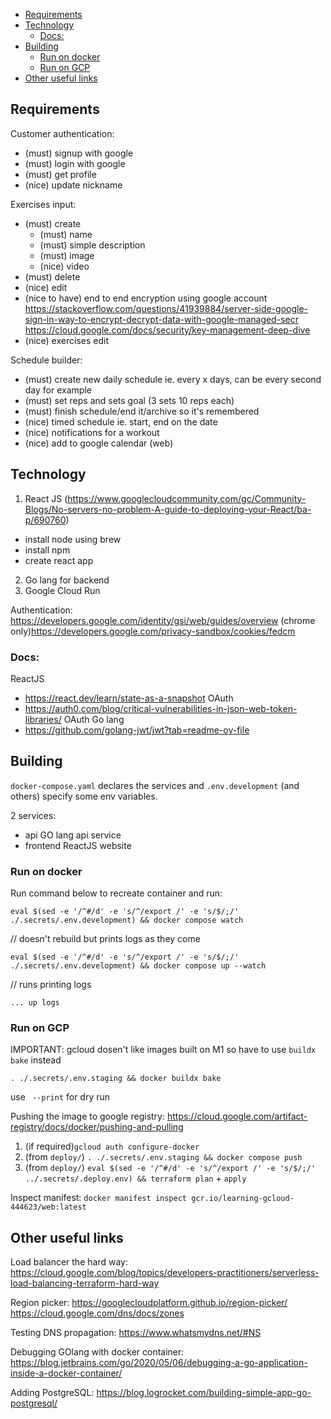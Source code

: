 - [Requirements](#requirements)
- [Technology](#technology)
  - [Docs:](#docs)
- [Building](#building)
  - [Run on docker](#run-on-docker)
  - [Run on GCP](#run-on-gcp)
- [Other useful links](#other-useful-links)


## Requirements<a name="reqs"></a>

Customer authentication:
  - (must) signup with google
  - (must) login with google
  - (must) get profile
  - (nice) update nickname

Exercises input:
  - (must) create
      - (must) name
      - (must) simple description
      - (must) image
      - (nice) video
  - (must) delete
  - (nice) edit
  - (nice to have) end to end encryption using google account
      https://stackoverflow.com/questions/41939884/server-side-google-sign-in-way-to-encrypt-decrypt-data-with-google-managed-secr
      https://cloud.google.com/docs/security/key-management-deep-dive
  - (nice) exercises edit

Schedule builder:
  - (must) create new daily schedule
      ie. every x days, can be every second day for example
  - (must) set reps and sets goal (3 sets 10 reps each)
  - (must) finish schedule/end it/archive so it's remembered
  - (nice) timed schedule
      ie. start, end on the date
  - (nice) notifications for a workout
  - (nice) add to google calendar (web)


## Technology<a name="technology"></a>

1. React JS (https://www.googlecloudcommunity.com/gc/Community-Blogs/No-servers-no-problem-A-guide-to-deploying-your-React/ba-p/690760)
 - install node using brew
 - install npm
 - create react app

2. Go lang for backend
3. Google Cloud Run

Authentication:
https://developers.google.com/identity/gsi/web/guides/overview
(chrome only)https://developers.google.com/privacy-sandbox/cookies/fedcm

 ### Docs:

ReactJS
  - https://react.dev/learn/state-as-a-snapshot
OAuth
  - https://auth0.com/blog/critical-vulnerabilities-in-json-web-token-libraries/
OAuth Go lang
  - https://github.com/golang-jwt/jwt?tab=readme-ov-file


## Building<a name="building"></a>

`docker-compose.yaml` declares the services and `.env.development` (and others) specify some env variables.

2 services:
 - api
    GO lang api service
 - frontend
    ReactJS website

### Run on docker<a name="run-docker"></a>

Run command below to recreate container and run:

`eval $(sed -e '/^#/d' -e 's/^/export /' -e 's/$/;/' ./.secrets/.env.development) && docker compose watch`

// doesn't rebuild but prints logs as they come

`eval $(sed -e '/^#/d' -e 's/^/export /' -e 's/$/;/' ./.secrets/.env.development) && docker compose up --watch`

// runs printing logs

`... up logs`


### Run on GCP<a name="run-gcp"></a>

IMPORTANT: gcloud dosen't like images built on M1 so have to use `buildx bake` instead

`. ./.secrets/.env.staging && docker buildx bake`

use ` --print` for dry run

Pushing the image to google registry:
https://cloud.google.com/artifact-registry/docs/docker/pushing-and-pulling

1. (if required)`gcloud auth configure-docker`
2. (from `deploy/`) `. ./.secrets/.env.staging && docker compose push`
3. (from `deploy/`) `eval $(sed -e '/^#/d' -e 's/^/export /' -e 's/$/;/' ../.secrets/.deploy.env) && terraform plan` + `apply`


Inspect manifest: `docker manifest inspect gcr.io/learning-gcloud-444623/web:latest`

## Other useful links<a name="links"></a>

Load balancer the hard way:
https://cloud.google.com/blog/topics/developers-practitioners/serverless-load-balancing-terraform-hard-way

Region picker:
https://googlecloudplatform.github.io/region-picker/
https://cloud.google.com/dns/docs/zones

Testing DNS propagation:
https://www.whatsmydns.net/#NS

Debugging GOlang with docker container:
https://blog.jetbrains.com/go/2020/05/06/debugging-a-go-application-inside-a-docker-container/

Adding PostgreSQL:
https://blog.logrocket.com/building-simple-app-go-postgresql/